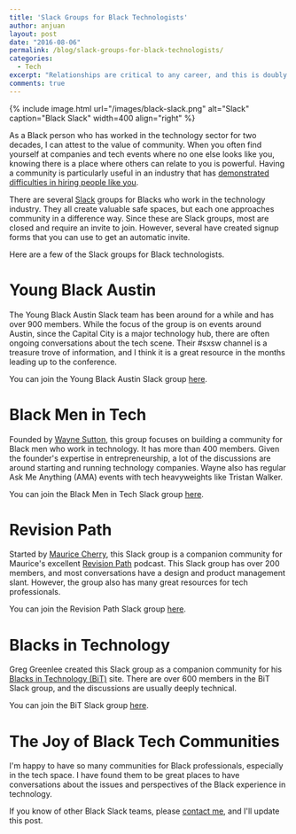 ```yaml
---
title: 'Slack Groups for Black Technologists'
author: anjuan
layout: post
date: "2016-08-06"
permalink: /blog/slack-groups-for-black-technologists/
categories:
  - Tech
excerpt: "Relationships are critical to any career, and this is doubly true for Black Technologists. This is a list of Slack groups for Blacks who work in the Technology Industry."
comments: true
---
```


{% include image.html url="/images/black-slack.png" alt="Slack" caption="Black Slack" width=400 align="right" %}

As a Black person who has worked in the technology sector for two decades, I can attest to the value of community. When you often find yourself at companies and tech events where no one else looks like you, knowing there is a place where others can relate to you is powerful. Having a community is particularly useful in an industry that has [demonstrated difficulties in hiring people like you](http://www.nytimes.com/2016/02/26/upshot/dont-blame-recruiting-pipeline-for-lack-of-diversity-in-tech.html?_r=0).

There are several [Slack](https://slack.com/) groups for Blacks who work in the technology industry. They all create valuable safe spaces, but each one approaches community in a difference way. Since these are Slack groups, most are closed and require an invite to join. However, several have created signup forms that you can use to get an automatic invite. 

Here are a few of the Slack groups for Black technologists.

# Young Black Austin

The Young Black Austin Slack team has been around for a while and has over 900 members. While the focus of the group is on events around Austin, since the Capital City is a major technology hub, there are often ongoing conversations about the tech scene. Their #sxsw channel is a treasure trove of information, and I think it is a great resource in the months leading up to the conference. 

You can join the Young Black Austin Slack group [here](http://youngblackatx.com/).

# Black Men in Tech

Founded by [Wayne Sutton](https://socialwayne.com/about/), this group focuses on building a community for Black men who work in technology. It has more than 400 members. Given the founder's expertise in entrepreneurship, a lot of the discussions are around starting and running technology companies. Wayne also has regular Ask Me Anything (AMA) events with tech heavyweights like Tristan Walker.

You can join the Black Men in Tech Slack group [here](http://youngblackatx.com/).

# Revision Path

Started by [Maurice Cherry](http://mauricecherry.com/), this Slack group is a companion community for Maurice's excellent [Revision Path](http://revisionpath.com/) podcast. This Slack group has over 200 members, and most conversations have a design and product management slant. However, the group also has many great resources for tech professionals.

You can join the Revision Path Slack group [here](https://revisionpath.herokuapp.com/).

# Blacks in Technology

Greg Greenlee created this Slack group as a companion community for his [Blacks in Technology (BiT)](https://www.blacksintechnology.net/) site. There are over 600 members in the BiT Slack group, and the discussions are usually deeply technical.

You can join the BiT Slack group [here](https://blacksintechnology.typeform.com/to/ZyRYG2).

# The Joy of Black Tech Communities

I'm happy to have so many communities for Black professionals, especially in the tech space. I have found them to be great places to have conversations about the issues and perspectives of the Black experience in technology.

If you know of other Black Slack teams, please [contact me](/contact/), and I'll update this post.
